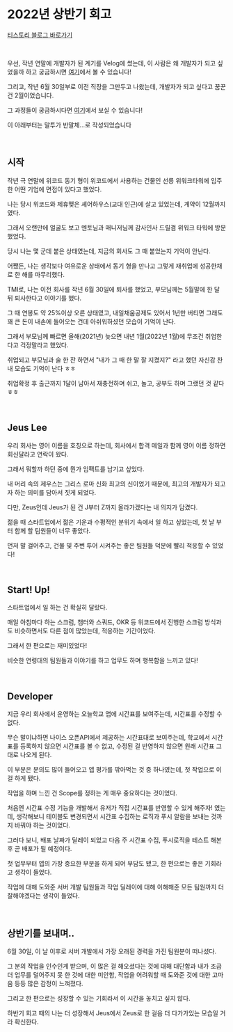 # 2022년 상반기 회고

[티스토리 블로그 바로가기](https://kyleeee.tistory.com/entry/2022년-상반기-회고)

<br>

우선, 작년 연말에 개발자가 된 계기를 Velog에 썼는데, 이 사람은 왜 개발자가 되고 싶었을까 하고 궁금하시면 [여기](https://velog.io/@kyleee/잠-못-드는-새벽에-쓰는-개발자가-된-계기)에서 볼 수 있습니다!

그리고, 작년 6월 30일부로 이전 직장을 그만두고 나왔는데, 개발자가 되고 싶다고 꿈꾼건 2월이었습니다.

그 과정들이 궁금하시다면 [여기](https://velog.io/@kyleee/장문위코드-3개월-끝)에서 보실 수 있습니다! 

이 아래부터는 말투가 반말체...로 작성되었습니다

<br>

## 시작

작년 극 연말에 위코드 동기 형이 위코드에서 사용하는 건물인 선릉 위워크타워에 입주한 어떤 기업에 면접이 있다고 했었다.

나는 당시 위코드와 제휴맺은 셰어하우스(교대 인근)에 살고 있었는데, 계약이 12월까지였다.

그래서 오랜만에 얼굴도 보고 멘토님과 매니저님께 감사인사 드릴겸 위워크 타워에 방문했었다.

당시 나는 몇 군데 붙은 상태였는데, 지금의 회사도 그 때 붙었는지 기억이 안난다.

어쨌든, 나는 생각보다 여유로운 상태에서 동기 형을 만나고 그렇게 재취업에 성공한채로 한 해를 마무리했다.

TMI로, 나는 이전 회사를 작년 6월 30일에 퇴사를 했었고, 부모님께는 5월말에 한 달 뒤 퇴사한다고 이야기를 했다.

그 때 연봉도 약 25%이상 오른 상태였고, 내일채움공제도 있어서 1년만 버티면 그래도 꽤 큰 돈이 내손에 들어오는 건데 아쉬워하셨던 모습이 기억이 난다.

그래서 부모님께 빠르면 올해(2021년) 늦으면 내년 1월(2022년 1월)에 무조건 취업한다고 걱정말라고 했었다.

취업되고 부모님과 술 한 잔 하면서 "내가 그 때 한 말 잘 지켰지?" 라고 했던 자신감 찬 내 모습도 기억이 난다 ㅎㅎ

취업확정 후 출근까지 1달이 남아서 재충전하며 쉬고, 놀고, 공부도 하며 그랬던 것 같다 ㅎㅎ

<br>

## Jeus Lee

우리 회사는 영어 이름을 호칭으로 하는데, 회사에서 합격 메일과 함께 영어 이름 정하면 회신달라고 연락이 왔다.

그래서 뭐할까 하던 중에 뭔가 임팩트를 남기고 싶었다.

내 머리 속의 제우스는 그리스 로마 신화 최고의 신이었기 때문에, 최고의 개발자가 되고자 하는 의미를 담아서 짓게 되었다.

다만, Zeus인데 Jeus가 된 건 J부터 Z까지 올라가겠다는 내 의지가 담겼다.

젊을 때 스타트업에서 젊은 기운과 수평적인 분위기 속에서 일 하고 싶었는데, 첫 날 부터 함께 할 팀원들이 너무 좋았다.

먼저 말 걸어주고, 건물 및 주변 투어 시켜주는 좋은 팀원들 덕분에 빨리 적응할 수 있었다!

<br>

## Start! Up!

스타트업에서 일 하는 건 확실히 달랐다.

매일 아침마다 하는 스크럼, 챕터와 스쿼드, OKR 등 위코드에서 진행한 스크럼 방식과도 비슷하면서도 다른 점이 많았는데, 적응하는 기간이었다.

그래서 한 편으로는 재미있었다!

비슷한 연령대의 팀원들과 이야기를 하고 업무도 하며 행복함을 느끼고 있다!

<br>

## Developer

지금 우리 회사에서 운영하는 오늘학교 앱에 시간표를 보여주는데, 시간표를 수정할 수 없다.

무슨 말이냐하면 나이스 오픈API에서 제공하는 시간표대로 보여주는데, 학교에서 시간표를 등록하지 않으면 시간표를 볼 수 없고, 수정된 걸 반영하지 않으면 원래 시간표 그대로 나오게 된다.

이 부분은 문의도 많이 들어오고 앱 평가를 깎아먹는 것 중 하나였는데, 첫 작업으로 이걸 하게 됐다.

작업을 하며 느낀 건 Scope를 정하는 게 매우 중요하다는 것이었다.

처음엔 시간표 수정 기능을 개발해서 유저가 직접 시간표를 반영할 수 있게 해주자! 였는데, 생각해보니 테이블도 변경되면서 시간표 수집하는 로직과 푸시 알람을 보내는 것까지 바꿔야 하는 것이었다.

그러다 보니, 배포 날짜가 딜레이 되었고 다음 주 시간표 수집, 푸시로직을 테스트 해본 후 곧 배포가 될 예정이다.

첫 업무부터 앱의 가장 중요한 부분을 하게 되어 부담도 됐고, 한 편으로는 좋은 기회라고 생각이 들었다.

작업에 대해 도와준 서버 개발 팀원들과 작업 딜레이에 대해 이해해준 모든 팀원까지 더 잘해야겠다는 생각이 들었다.

<br>

## 상반기를 보내며..

6월 30일, 이 날 이후로 서버 개발에서 가장 오래된 경력을 가진 팀원분이 떠나셨다.

그 분의 작업을 인수인계 받으며, 이 많은 걸 해오셨다는 것에 대해 대단함과 내가 조금 더 업무를 덜어주지 못 한 것에 대한 미안함, 작업을 어려워할 때 도와준 것에 대한 고마움 등등 많은 감정이 느껴졌다.

그리고 한 편으로는 성장할 수 있는 기회라서 이 시간을 놓치고 싶지 않다.

하반기 회고 때의 나는 더 성장해서 Jeus에서 Zeus로 한 걸음 더 다가가있는 모습일 거라 확신한다.




